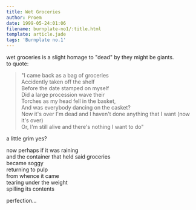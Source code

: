 ```yaml
---
title: Wet Groceries
author: Proem
date: 1999-05-24:01:06
filename: burnplate-no1/:title.html
template: article.jade
tags: 'Burnplate no.1'
---
```

wet groceries is a slight homage to "dead" by they might be giants.  
to quote:
 
>"I came back as a bag of groceries  
Accidently taken off the shelf  
Before the date stamped on myself  
Did a large procession wave their  
Torches as my head fell in the basket,  
And was everybody dancing on the casket?  
Now it's over I'm dead and I haven't done anything that I want (now it's over)  
Or, I'm still alive and there's nothing I want to do"
 
a little grim yes?
 
now perhaps if it was raining  
and the container that held said groceries  
became soggy  
returning to pulp  
from whence it came  
tearing under the weight  
spilling its contents  
 
perfection...